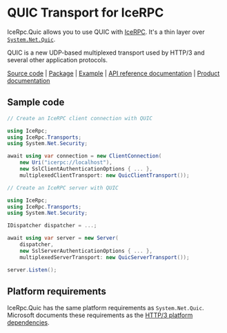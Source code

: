 # QUIC Transport for IceRPC

IceRpc.Quic allows you to use QUIC with [IceRPC][icerpc]. It's a thin layer over [`System.Net.Quic`][quic].

QUIC is a new UDP-based multiplexed transport used by HTTP/3 and several other application protocols.

[Source code][source] | [Package][package] | [Example][example] | [API reference documentation][api] | [Product documentation][product]

## Sample code

```csharp
// Create an IceRPC client connection with QUIC

using IceRpc;
using IceRpc.Transports;
using System.Net.Security;

await using var connection = new ClientConnection(
    new Uri("icerpc://localhost"),
    new SslClientAuthenticationOptions { ... },
    multiplexedClientTransport: new QuicClientTransport());
```

```csharp
// Create an IceRPC server with QUIC

using IceRpc;
using IceRpc.Transports;
using System.Net.Security;

IDispatcher dispatcher = ...;

await using var server = new Server(
    dispatcher,
    new SslServerAuthenticationOptions { ... },
    multiplexedServerTransport: new QuicServerTransport());

server.Listen();
```

## Platform requirements

IceRpc.Quic has the same platform requirements as `System.Net.Quic`. Microsoft documents
these requirements as the [HTTP/3 platform dependencies][platform].


[api]: https://api.testing.zeroc.com/csharp/api/IceRpc.Transports.html
[example]: https://github.com/icerpc/icerpc-csharp/tree/main/examples/GreeterQuic
[icerpc]: https://www.nuget.org/packages/IceRpc
[quic]: https://learn.microsoft.com/en-us/dotnet/fundamentals/networking/quic/quic-overview
[package]: https://www.nuget.org/packages/IceRpc.Quic
[platform]: https://learn.microsoft.com/en-us/dotnet/core/extensions/httpclient-http3#platform-dependencies
[product]: https://docs.testing.zeroc.com/docs/icerpc-core
[source]: https://github.com/icerpc/icerpc-csharp/tree/main/src/IceRpc.Quic
